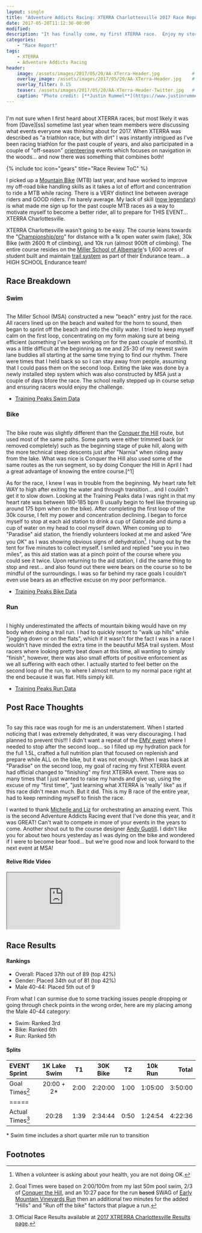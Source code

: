 ```yaml
---
layout: single
title: "Adventure Addicts Racing: XTERRA Charlottesville 2017 Race Report"
date: 2017-05-20T11:12:30-00:00
modified:
description: "It has finally come, my first XTERRA race.  Enjoy my story of pain and suffering... as it was FUN!"
categories:
    - "Race Report"
tags:
    - XTERRA
    - Adventure Addicts Racing
header:
    image: /assets/images/2017/05/20/AA-XTerra-Header.jpg            # Twitter (use 'overlay_image')
    overlay_image: /assets/images/2017/05/20/AA-XTerra-Header.jpg    # Article header at 2048x768
    overlay_filter: 0.15
    teaser: /assets/images/2017/05/20/AA-XTerra-Header-Twitter.jpg   # Shrink image to 575x216
    caption: "Photo credit: [**Justin Rummel**](https://www.justinrummel.com)"
---
```

<figure class="align-left"><a href="{{ site.url }}/assets/images/2017/05/20/AA-XTerra-LG-2.jpg"><img src="{{ site.url }}/assets/images/2017/05/20/AA-XTerra-SM-2.jpg" alt="" /></a></figure>I'm not sure when I first heard about XTERRA races, but most likely it was from [Dave][ss] sometime last year when team members were discussing what events everyone was thinking about for 2017.  When XTERRA was described as "a triathlon race, but with dirt" I was instantly intrigued as I've been racing triathlon for the past couple of years, and also participated in a couple of "off-season" <a href="{{ site.url }}/tags/orienteering/">orienteering</a> events which focuses on navigation in the woods... and now there was something that combines both!

<!-- Table of Contents -->
{% include toc icon="gears" title="Race Review ToC" %}


I picked up a <a href="{{ site.url }}/rendezvous-run-and-ride-2016-double-race-report/#jr_ride">Mountain Bike</a> (MTB) last year, and have worked to improve my off-road bike handling skills as it takes a lot of effort and concentration to ride a MTB while racing.  There is a VERY distinct line between average riders and GOOD riders.  I'm barely average.  My lack of skill ([now legendary][217930866]) is what made me sign up for the past couple MTB races as a way to motivate myself to become a better rider, all to prepare for THIS EVENT... XTERRA Charlottesville.

XTERRA Charlottesville wasn't going to be easy.  The course leans towards the "[Championship/pro][thedistance]" for distance with a 1k open water swim (lake), 30k Bike (with 2600 ft of climbing), and 10k run (almost 900ft of climbing).  The entire course resides on the [Miller School of Albemarle][msa]'s 1,600 acres of student built and maintain [trail system][MSA-enduro] as part of their Endurance team... a HIGH SCHOOL Endurance team!

Race Breakdown
---

### Swim

<figure class="align-left"><a href="{{ site.url }}/assets/images/2017/05/20/AA-XTerra-LG-5.jpg"><img src="{{ site.url }}/assets/images/2017/05/20/AA-XTerra-SM-5.jpg" alt="" /></a></figure>The Miller School (MSA) constructed a new "beach" entry just for the race.  All racers lined up on the beach and waited for the horn to sound, then began to sprint off the beach and into the chilly water.  I tried to keep myself calm on the first loop, concentrating on my form making sure at being efficient (something I've been working on for the past couple of months).  It was a little difficult at the beginning as me and 25-30 of my newest swim lane buddies all starting at the same time trying to find our rhythm.  There were times that I held back so so I can stay away from people, assuming that I could pass them on the second loop.  Exiting the lake was done by a newly installed step system which was also constructed by MSA just a couple of days bfore the race.  The school really stepped up in course setup and ensuring racers would enjoy the challenge.

- [Training Peaks Swim Data](http://tpks.ws/LiPv4)

### Bike

<figure class="align-right"><a href="{{ site.url }}/assets/images/2017/05/20/AA-XTerra-LG-1.jpg"><img src="{{ site.url }}/assets/images/2017/05/20/AA-XTerra-SM-1.jpg" alt="" /></a></figure>The bike route was slightly different than the <a href="{{ site.url }}/conquer-the-hill-at-miller-school-of-albemarle-2017/">Conquer the Hill</a> route, but used most of the same paths.  Some parts were either trimmed back (or removed completely) such as the beginning stage of puke hill, along with the more technical steep descents just after "Narnia" when riding away from the lake.  What was nice is Conquer the Hill also used some of the same routes as the run segment, so by doing Conquer the Hill in April I had a great advantage of knowing the entire course.[^1]

As for the race, I knew I was in trouble from the beginning.  My heart rate felt WAY to high after exiting the water and through transition... and I couldn't get it to slow down.  Looking at the Training Peaks data I was right in that my heart rate was between 180-185 bpm (I usually begin to feel like throwing up around 175 bpm when on the bike).  After completing the first loop of the 30k course, I felt my power and concentration declining.  I began to force myself to stop at each aid station to drink a cup of Gatorade and dump a cup of water on my head to cool myself down.  When coming up to "Paradise" aid station, the friendly volunteers looked at me and asked "Are you OK" as I was showing obvious signs of dehydration[^2].  I hung out by the tent for five minutes to collect myself.  I smiled and replied "see you in two miles", as this aid station was at a pinch point of the course where you could see it twice.  Upon returning to the aid station, I did the same thing to stop and rest... and also found out there were bears on the course so to be mindful of the surroundings.  I was so far behind my race goals I couldn't even use bears as an effective excuse on my poor performance.

- [Training Peaks Bike Data](http://tpks.ws/1AzIf)

<!-- **Strava Ride Activity**
<div class="embed-container embed-container-strava">
    <iframe src='https://www.strava.com/activities/997394937/embed/e4576df072c4b46752186428faae5fa980a838e6' scrolling='no' webkitAllowFullScreen mozallowfullscreen allowFullScreen></iframe>
</div> -->

### Run

<figure class="align-left"><a href="{{ site.url }}/assets/images/2017/05/20/AA-XTerra-LG-6.jpg"><img src="{{ site.url }}/assets/images/2017/05/20/AA-XTerra-SM-6.jpg" alt="" /></a></figure>I highly underestimated the affects of mountain biking would have on my body when doing a trail run.  I had to quickly resort to "walk up hills" while "jogging down or on the flats", which if it wasn't for the fact I was in a race I wouldn't have minded the extra time in the beautiful MSA trail system.  Most racers where looking pretty beat down at this time, all wanting to simply "finish", however, there was also small efforts of positive enforcement as we all suffering with each other.  I actually started to feel better on the second loop of the run, to where I almost return to my normal pace right at the end because it was flat.  Hills simply kill.

- [Training Peaks Run Data](http://tpks.ws/6ja6j)

<!-- **Strava Run Activity**
<div class="embed-container embed-container-strava">
    <iframe src='https://www.strava.com/activities/997394948/embed/10fed54962df02b07816affba5bd89b99a483f60' scrolling='no' webkitAllowFullScreen mozallowfullscreen allowFullScreen></iframe>
</div> -->


Post Race Thoughts
---

<figure class="align-left"><a href="{{ site.url }}/assets/images/2017/05/20/AA-XTerra-LG-4.jpg"><img src="{{ site.url }}/assets/images/2017/05/20/AA-XTerra-SM-4.jpg" alt="" /></a></figure>To say this race was rough for me is an understatement.  When I started noticing that I was extremely dehydrated, it was very discouraging.  I had planned to prevent this!!!  I didn't want a repeat of the <a href="{{ site.url }}/adventure-enablers-early-mountain-vineyards-run-and-ride-2017/">EMV event</a> where I needed to stop after the second loop... so I filled up my hydration pack for the full 1.5L, crafted a full nutrition plan that focused on replenish and prepare while ALL on the bike, but it was not enough.  When I was back at "Paradise" on the second loop, my goal of racing my first XTERRA event had official changed to "finishing" my first XTERRA event.  There was so many times that I just wanted to raise my hands and give up, using the excuse of my "first time", "just learning what XTERRA is 'really' like" as if this race didn't mean much.  But it did.  This is my B race of the entire year, had to keep reminding myself to finish the race.

I wanted to thank [Michelle and Liz][aaa] for orchestrating an amazing event.  This is the second Adventure Addicts Racing event that I've done this year, and it was GREAT!  Can't wait to compete in more of your events in the years to come.  Another shout out to the course designer [Andy Guptill][andy].  I didn't like you for about two hours yesterday as I was dying on the bike and wondered if I were to become bear food... but we're good now and look forward to the next event at MSA!

<!-- Relive Frame -->
#### Relive Ride Video
<div class="embed-container embed-container-relive">
    <iframe src='https://www.relive.cc/view/997394937/embed?x-ref=sc' scrolling='no' webkitAllowFullScreen mozallowfullscreen allowFullScreen></iframe>
</div>



Race Results
---

#### Rankings

- Overall: Placed 37th out of 89 (top 42%)
- Gender: Placed 34th out of 81 (top 42%)
- Male 40-44: Placed 5th out of 9

From what I can surmise due to some tracking issues people dropping or going through check points in the wrong order, here are my placing among the Male 40-44 category:

- Swim: Ranked 3rd
- Bike: Ranked 6th
- Run: Ranked 5th


<!--
#### Updated 2016-09-02 (Race Photos)

half third fourth fifth sixth

<figure class="fourth">
<a href="{{ site.url }}/assets/images/2017/05/20/EVENT-PRO-LG-1.jpg"><img src="{{ site.url }}/assets/images/2017/05/20/EVENT-PRO-SM-1.jpg" alt="" /></a>
<a href="{{ site.url }}/assets/images/2017/05/20/EVENT-PRO-LG-2.jpg"><img src="{{ site.url }}/assets/images/2017/05/20/EVENT-PRO-SM-2.jpg" alt="" /></a>
<a href="{{ site.url }}/assets/images/2017/05/20/EVENT-PRO-LG-3.jpg"><img src="{{ site.url }}/assets/images/2017/05/20/EVENT-PRO-SM-3.jpg" alt="" /></a>
<a href="{{ site.url }}/assets/images/2017/05/20/EVENT-PRO-LG-4.jpg"><img src="{{ site.url }}/assets/images/2017/05/20/EVENT-PRO-SM-4.jpg" alt="" /></a>
</figure>
-->

#### Splits

| EVENT Sprint       | 1K Lake Swim | T1   | 30K Bike | T2   | 10k Run  | Total       |
|:-------------------|:------------:|:----:|:--------:|:----:|:--------:|------------:|
| Goal Times[^3]     | 20:00 + 2\*   | 2:00 | 2:20:00  | 1:00 | 1:05:00  | 3:50:00     |
|=====
| Actual Times[^4]   | 20:28        | 1:39 | 2:34:44  | 0:50 | 1:24:54  | 4:22:36     |

\* Swim time includes a short quarter mile run to transition

Footnotes
---

[^1]: XTERRA race map is found on [Adventure Addicts Racing][map-aa], while a generic map of MSA trail system is [available here][map-msa].
[^2]: When a volunteer is asking about your health, you are not doing OK.
[^3]: Goal Times were based on 2:00/100m from my last 50m pool swim, 2/3 of <a href="{{ site.url }}/conquer-the-hill-at-miller-school-of-albemarle-2017/">Conquer the Hill</a>, and an 10:27 pace for the run ~~based~~ SWAG of <a href="{{ site.url }}/adventure-enablers-early-mountain-vineyards-run-and-ride-2017/">Early Mountain Vineyards Run</a> then an additional two minutes for the added "Hills" and "Run off the bike" factors that plague a run.
[^4]: Official Race Results available at [2017 XTRERRA Charlottesville Results page][x-results-page].

[ss]: http://www.speedsherpa.com/coach
[xterra-charlottesville]: http://www.adventureaddictsracing.com/xterra-charlottesville/
[217930866]: https://vimeo.com/217930866
[thedistance]: https://en.wikipedia.org/wiki/XTERRA_Triathlon#Race_format
[msa]: http://millerschoolofalbemarle.org
[MSA-enduro]: https://www.msacycling.org/new-page-1/
[aaa]: http://www.adventureaddictsracing.com/about-us/founders/
[andy]: https://www.msacycling.org/new-page-2/
[x-results-page]: http://www.raceworkstiming.com/05-20-17-xterra-tri-charlottesville
[x-results-me]: http://georesults.racemine.com/race-works-timing/events/2017/2017-xtrerra-charlottesville/140/entrant
[map-aa]: http://www.adventureaddictsracing.com/wp-content/uploads/2016/12/Racemap_051617c.jpg
[map-msa]: https://www.msacycling.org/s/Miller_mountainbike_sizeDfinal.pdf
